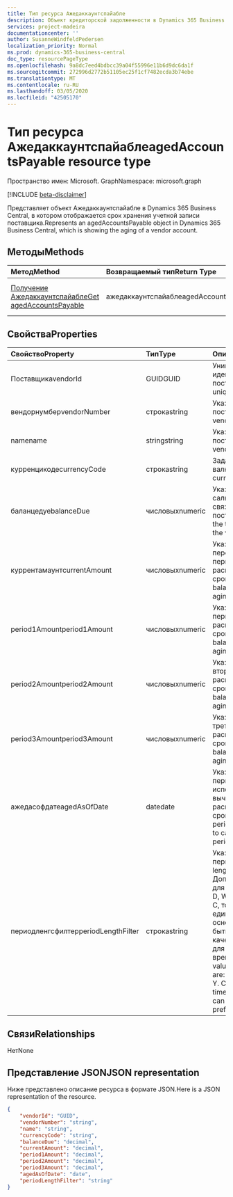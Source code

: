 ```yaml
---
title: Тип ресурса Ажедаккаунтспайабле
description: Объект кредиторской задолженности в Dynamics 365 Business Central.
services: project-madeira
documentationcenter: ''
author: SusanneWindfeldPedersen
localization_priority: Normal
ms.prod: dynamics-365-business-central
doc_type: resourcePageType
ms.openlocfilehash: 9a8dc7eed4bdbcc39a04f55996e11b6d9dc6da1f
ms.sourcegitcommit: 272996d2772b51105ec25f1cf7482ecda3b74ebe
ms.translationtype: MT
ms.contentlocale: ru-RU
ms.lasthandoff: 03/05/2020
ms.locfileid: "42505170"
---
```

# <a name="agedaccountspayable-resource-type"></a><span data-ttu-id="5eed4-103">Тип ресурса Ажедаккаунтспайабле</span><span class="sxs-lookup"><span data-stu-id="5eed4-103">agedAccountsPayable resource type</span></span>

<span data-ttu-id="5eed4-104">Пространство имен: Microsoft. Graph</span><span class="sxs-lookup"><span data-stu-id="5eed4-104">Namespace: microsoft.graph</span></span>

[!INCLUDE [beta-disclaimer](../../includes/beta-disclaimer.md)]

<span data-ttu-id="5eed4-105">Представляет объект Ажедаккаунтспайабле в Dynamics 365 Business Central, в котором отображается срок хранения учетной записи поставщика.</span><span class="sxs-lookup"><span data-stu-id="5eed4-105">Represents an agedAccountsPayable object in Dynamics 365 Business Central, which is showing the aging of a vendor account.</span></span>

## <a name="methods"></a><span data-ttu-id="5eed4-106">Методы</span><span class="sxs-lookup"><span data-stu-id="5eed4-106">Methods</span></span>

| <span data-ttu-id="5eed4-107">Метод</span><span class="sxs-lookup"><span data-stu-id="5eed4-107">Method</span></span>         | <span data-ttu-id="5eed4-108">Возвращаемый тип</span><span class="sxs-lookup"><span data-stu-id="5eed4-108">Return Type</span></span>  |<span data-ttu-id="5eed4-109">Описание</span><span class="sxs-lookup"><span data-stu-id="5eed4-109">Description</span></span>|
|:---------------|:-------------|:----------|
|[<span data-ttu-id="5eed4-110">Получение Ажедаккаунтспайабле</span><span class="sxs-lookup"><span data-stu-id="5eed4-110">Get agedAccountsPayable</span></span>](../api/dynamics-agedaccountspayable-get.md)|<span data-ttu-id="5eed4-111">ажедаккаунтспайабле</span><span class="sxs-lookup"><span data-stu-id="5eed4-111">agedAccountsPayable</span></span>|<span data-ttu-id="5eed4-112">Получение объекта Ажедаккаунтспайабле</span><span class="sxs-lookup"><span data-stu-id="5eed4-112">Get agedAccountsPayable object</span></span>|

## <a name="properties"></a><span data-ttu-id="5eed4-113">Свойства</span><span class="sxs-lookup"><span data-stu-id="5eed4-113">Properties</span></span>
| <span data-ttu-id="5eed4-114">Свойство</span><span class="sxs-lookup"><span data-stu-id="5eed4-114">Property</span></span>      | <span data-ttu-id="5eed4-115">Тип</span><span class="sxs-lookup"><span data-stu-id="5eed4-115">Type</span></span>     |<span data-ttu-id="5eed4-116">Описание</span><span class="sxs-lookup"><span data-stu-id="5eed4-116">Description</span></span>                                 |
|:--------------|:---------|:-------------------------------------------|
|<span data-ttu-id="5eed4-117">Поставщика</span><span class="sxs-lookup"><span data-stu-id="5eed4-117">vendorId</span></span>       |<span data-ttu-id="5eed4-118">GUID</span><span class="sxs-lookup"><span data-stu-id="5eed4-118">GUID</span></span>      |<span data-ttu-id="5eed4-119">Уникальный идентификатор поставщика.</span><span class="sxs-lookup"><span data-stu-id="5eed4-119">The unique ID of vendor.</span></span>                    |
|<span data-ttu-id="5eed4-120">вендорнумбер</span><span class="sxs-lookup"><span data-stu-id="5eed4-120">vendorNumber</span></span>   |<span data-ttu-id="5eed4-121">строка</span><span class="sxs-lookup"><span data-stu-id="5eed4-121">string</span></span>    |<span data-ttu-id="5eed4-122">Указывает номер поставщика.</span><span class="sxs-lookup"><span data-stu-id="5eed4-122">Specifies vendor's number.</span></span>                  |
|<span data-ttu-id="5eed4-123">name</span><span class="sxs-lookup"><span data-stu-id="5eed4-123">name</span></span>           |<span data-ttu-id="5eed4-124">string</span><span class="sxs-lookup"><span data-stu-id="5eed4-124">string</span></span>    |<span data-ttu-id="5eed4-125">Указывает имя поставщика.</span><span class="sxs-lookup"><span data-stu-id="5eed4-125">Specifies vendor's name.</span></span>                    |
|<span data-ttu-id="5eed4-126">курренцикоде</span><span class="sxs-lookup"><span data-stu-id="5eed4-126">currencyCode</span></span>   |<span data-ttu-id="5eed4-127">строка</span><span class="sxs-lookup"><span data-stu-id="5eed4-127">string</span></span>    |<span data-ttu-id="5eed4-128">Задает валюту.</span><span class="sxs-lookup"><span data-stu-id="5eed4-128">Specifies the currency.</span></span>                     |
|<span data-ttu-id="5eed4-129">баланцедуе</span><span class="sxs-lookup"><span data-stu-id="5eed4-129">balanceDue</span></span>     |<span data-ttu-id="5eed4-130">числовых</span><span class="sxs-lookup"><span data-stu-id="5eed4-130">numeric</span></span>   |<span data-ttu-id="5eed4-131">Указывает общее сальдо, которое связано с поставщиком.</span><span class="sxs-lookup"><span data-stu-id="5eed4-131">Specifies the total balance due to the vendor.</span></span>|
|<span data-ttu-id="5eed4-132">куррентамаунт</span><span class="sxs-lookup"><span data-stu-id="5eed4-132">currentAmount</span></span>  |<span data-ttu-id="5eed4-133">числовых</span><span class="sxs-lookup"><span data-stu-id="5eed4-133">numeric</span></span>   |<span data-ttu-id="5eed4-134">Указывает баланс перед первым периодом распределения по срокам.</span><span class="sxs-lookup"><span data-stu-id="5eed4-134">Specifies balance before first aging period.</span></span>|
|<span data-ttu-id="5eed4-135">period1Amount</span><span class="sxs-lookup"><span data-stu-id="5eed4-135">period1Amount</span></span>  |<span data-ttu-id="5eed4-136">числовых</span><span class="sxs-lookup"><span data-stu-id="5eed4-136">numeric</span></span>   |<span data-ttu-id="5eed4-137">Указывает баланс в первом периоде распределения по срокам.</span><span class="sxs-lookup"><span data-stu-id="5eed4-137">Specifies balance in the first aging period.</span></span>|
|<span data-ttu-id="5eed4-138">period2Amount</span><span class="sxs-lookup"><span data-stu-id="5eed4-138">period2Amount</span></span>  |<span data-ttu-id="5eed4-139">числовых</span><span class="sxs-lookup"><span data-stu-id="5eed4-139">numeric</span></span>   |<span data-ttu-id="5eed4-140">Указывает баланс во втором периоде распределения по срокам.</span><span class="sxs-lookup"><span data-stu-id="5eed4-140">Specifies balance in the second aging period.</span></span>|
|<span data-ttu-id="5eed4-141">period3Amount</span><span class="sxs-lookup"><span data-stu-id="5eed4-141">period3Amount</span></span>  |<span data-ttu-id="5eed4-142">числовых</span><span class="sxs-lookup"><span data-stu-id="5eed4-142">numeric</span></span>   |<span data-ttu-id="5eed4-143">Указывает баланс в третьем периоде распределения по срокам.</span><span class="sxs-lookup"><span data-stu-id="5eed4-143">Specifies balance in the third aging period.</span></span>|
|<span data-ttu-id="5eed4-144">ажедасофдате</span><span class="sxs-lookup"><span data-stu-id="5eed4-144">agedAsOfDate</span></span>   |<span data-ttu-id="5eed4-145">date</span><span class="sxs-lookup"><span data-stu-id="5eed4-145">date</span></span>|<span data-ttu-id="5eed4-146">Указывает дату начала периода, используемого для вычисления периодов распределения по срокам.</span><span class="sxs-lookup"><span data-stu-id="5eed4-146">Specifies period start date used to calculate aging periods.</span></span>|
|<span data-ttu-id="5eed4-147">периодленгсфилтер</span><span class="sxs-lookup"><span data-stu-id="5eed4-147">periodLengthFilter</span></span>|<span data-ttu-id="5eed4-148">строка</span><span class="sxs-lookup"><span data-stu-id="5eed4-148">string</span></span> |<span data-ttu-id="5eed4-149">Указывает длину периодов.</span><span class="sxs-lookup"><span data-stu-id="5eed4-149">Specifies the length of the periods.</span></span> <span data-ttu-id="5eed4-150">Допустимые значения для единиц времени: D, WD, W, M, Q или Y. C, то есть текущая единица времени на основе даты может быть указана в качестве префикса для единицы времени.</span><span class="sxs-lookup"><span data-stu-id="5eed4-150">Acceptable values for the time units are: D, WD, W, M, Q, or Y. C, meaning current time unit based on date, can be specified as a prefix to the time unit.</span></span>|


## <a name="relationships"></a><span data-ttu-id="5eed4-151">Связи</span><span class="sxs-lookup"><span data-stu-id="5eed4-151">Relationships</span></span>
<span data-ttu-id="5eed4-152">Нет</span><span class="sxs-lookup"><span data-stu-id="5eed4-152">None</span></span>

## <a name="json-representation"></a><span data-ttu-id="5eed4-153">Представление JSON</span><span class="sxs-lookup"><span data-stu-id="5eed4-153">JSON representation</span></span>

<span data-ttu-id="5eed4-154">Ниже представлено описание ресурса в формате JSON.</span><span class="sxs-lookup"><span data-stu-id="5eed4-154">Here is a JSON representation of the resource.</span></span>


```json
{
    "vendorId": "GUID",
    "vendorNumber": "string",
    "name": "string",
    "currencyCode": "string",
    "balanceDue": "decimal",
    "currentAmount": "decimal",
    "period1Amount": "decimal",
    "period2Amount": "decimal",
    "period3Amount": "decimal",
    "agedAsOfDate": "date",
    "periodLengthFilter": "string"
}

```
